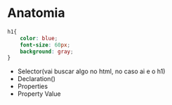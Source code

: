 # Anatomia

```CSS
h1{
    color: blue;
    font-size: 60px;
    background: gray;
}
```

* Selector(vai buscar algo no html, no caso ai e o h1)
* Declaration()
* Properties
* Property Value

